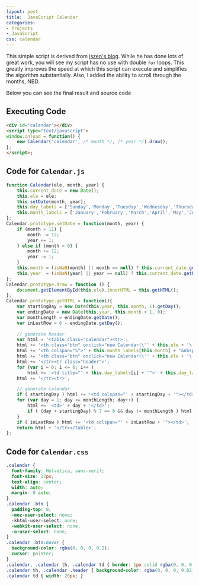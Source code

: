 ```yaml
---
layout: post
title:  JavaScript Calendar
categories:
- Projects
- JavaScript
css: calendar
---
```


This simple script is derived from [jszen's blog](http://jszen.blogspot.com/2007/03/how-to-build-simple-calendar-with.html).  While he has done lots of great work, you will see my script has no use with double `for` loops.  This greatly improves the speed at which this script can execute and simplifies the algorithm substantially.  Also, I added the ability to scroll through the months, NBD.

<!--more-->

Below you can see the final result and  source code

<script>
function Calendar(ele, month, year) {
	this.current_date = new Date();
	this.ele = ele;
	this.setDate(month, year);
	this.day_labels = ['Sunday','Monday','Tuesday','Wednesday','Thursday','Friday','Saturday'];
	this.month_labels = ['January','February','March','April','May','June','July','August','September','October','November','December'];
};
Calendar.prototype.setDate = function(month, year) {
	if (month > 11) {
		month -= 12;
		year += 1;
	} else if (month < 0) {
		month += 12;
		year -= 1;
	}
	this.month = (isNaN(month) || month == null) ? this.current_date.getMonth() : month;
	this.year  = (isNaN(year) || year == null) ? this.current_date.getFullYear() : year;
};
Calendar.prototype.draw = function () {
	document.getElementById(this.ele).innerHTML = this.getHTML();
};
Calendar.prototype.getHTML = function(){
	var startingDay = new Date(this.year, this.month, 1).getDay();
	var endingDate = new Date(this.year, this.month + 1, 0);
	var monthLength = endingDate.getDate();
	var inLastRow = 6 - endingDate.getDay();
	
	// generate header
	var html = '<table class="calendar"><tr>';
	html += '<th class="cbtn" onclick="new Calendar(\'' + this.ele + '\', ' + (this.month-1) + ', ' + this.year + ').draw();">&laquo;</th>'
	html += '<th colspan="5">' + this.month_labels[this.month] + "&nbsp;" + this.year + '</th>';
	html += '<th class="cbtn" onclick="new Calendar(\'' + this.ele + '\', ' + (this.month+1) + ', ' + this.year + ').draw();">&raquo;</th>'
	html += '</tr><tr class="header">';
	for (var i = 0; i <= 6; i++ )
		html += '<td title="' + this.day_labels[i] + '">' + this.day_labels[i].charAt() + '</td>';
	html += '</tr><tr>';

	// generate calendar
	if ( startingDay ) html += '<td colspan="' + startingDay + '"></td>';
	for (var day = 1; day <= monthLength; day++) {
		html += '<td>' + day + '</td>';
		if ( (day + startingDay) % 7 == 0 && day != monthLength ) html += '</tr><tr>';
	}
	if ( inLastRow ) html += '<td colspan="' + inLastRow + '"></td>';
	return html + '</tr></table>';
};
</script>

<div id="calendar"></div>
<script type="text/javascript">window.onload = function() { new Calendar('calendar').draw(); };</script>

## Executing Code
```html
<div id="calendar"></div>
<script type="text/javascript">
window.onload = function() {
	new Calendar('calendar', /* month */, /* year */).draw();
};
</script>;
```

## Code for `Calendar.js`
```javascript
function Calendar(ele, month, year) {
	this.current_date = new Date();
	this.ele = ele;
	this.setDate(month, year);
	this.day_labels = ['Sunday','Monday','Tuesday','Wednesday','Thursday','Friday','Saturday'];
	this.month_labels = ['January','February','March','April','May','June','July','August','September','October','November','December'];
};
Calendar.prototype.setDate = function(month, year) {
	if (month > 11) {
		month -= 12;
		year += 1;
	} else if (month < 0) {
		month += 12;
		year -= 1;
	}
	this.month = (isNaN(month) || month == null) ? this.current_date.getMonth() : month;
	this.year  = (isNaN(year) || year == null) ? this.current_date.getFullYear() : year;
};
Calendar.prototype.draw = function () {
	document.getElementById(this.ele).innerHTML = this.getHTML();
};
Calendar.prototype.getHTML = function(){
	var startingDay = new Date(this.year, this.month, 1).getDay();
	var endingDate = new Date(this.year, this.month + 1, 0);
	var monthLength = endingDate.getDate();
	var inLastRow = 6 - endingDate.getDay();
	
	// generate header
	var html = '<table class="calendar"><tr>';
	html += '<th class="btn" onclick="new Calendar(\'' + this.ele + '\', ' + (this.month-1) + ', ' + this.year + ').draw();">&laquo;</th>'
	html += '<th colspan="5">' + this.month_labels[this.month] + "&nbsp;" + this.year + '</th>';
	html += '<th class="btn" onclick="new Calendar(\'' + this.ele + '\', ' + (this.month+1) + ', ' + this.year + ').draw();">&raquo;</th>'
	html += '</tr><tr class="header">';
	for (var i = 0; i <= 6; i++ )
		html += '<td title="' + this.day_labels[i] + '">' + this.day_labels[i].charAt() + '</td>';
	html += '</tr><tr>';

	// generate calendar
	if ( startingDay ) html += '<td colspan="' + startingDay + '"></td>';
	for (var day = 1; day <= monthLength; day++) {
		html += '<td>' + day + '</td>';
		if ( (day + startingDay) % 7 == 0 && day != monthLength ) html += '</tr><tr>';
	}
	if ( inLastRow ) html += '<td colspan="' + inLastRow + '"></td>';
	return html + '</tr></table>';
};
```

## Code for `Calendar.css`
```css
.calendar {
  font-family: Helvetica, sans-serif;
  font-size: 12px;
  text-align: center;
  width: auto;
  margin: 0 auto;
}
.calendar .btn {
  padding-top: 0; 
  -moz-user-select: none; 
  -khtml-user-select: none; 
  -webkit-user-select: none; 
  -o-user-select: none;
}
.calendar .btn:hover {
  background-color: rgba(0, 0, 0, 0.2);
  cursor: pointer;
}
.calendar, .calendar th, .calendar td { border: 1px solid rgba(0, 0, 0, 0.1); }
.calendar th, .calendar .header { background-color: rgba(0, 0, 0, 0.02); }
.calendar td { width: 20px; }
```